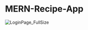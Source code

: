 # MERN-Recipe-App
![LoginPage_FullSize](https://github.com/MosheBens/MERN-Recipe-App/assets/119537876/9f9f4501-b44c-4bd1-b13d-28482918ccac)
